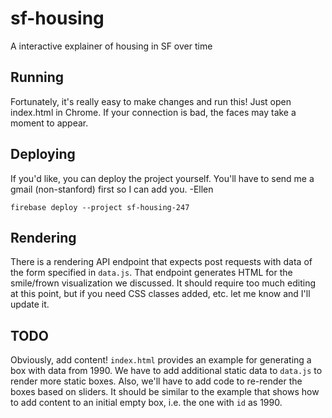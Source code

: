 # sf-housing
A interactive explainer of housing in SF over time

## Running
Fortunately, it's really easy to make changes and run this!
Just open index.html in Chrome. If your connection is bad, the faces may take 
a moment to appear. 

## Deploying
If you'd like, you can deploy the project yourself. You'll have to send me a gmail (non-stanford)
first so I can add you. -Ellen
```
firebase deploy --project sf-housing-247
```

## Rendering
There is a rendering API endpoint that expects post requests with data of the form 
specified in `data.js`. That endpoint generates HTML for the smile/frown visualization
we discussed. It should require too much editing at this point, but if you need CSS classes
added, etc. let me know and I'll update it. 

## TODO
Obviously, add content! `index.html` provides an example for generating a box with data
from 1990. We have to add additional static data to `data.js` to render more static
boxes. Also, we'll have to add code to re-render the boxes based on sliders. It should 
be similar to the example that shows how to add content to an initial empty box, i.e.
the one with `id` as 1990.
